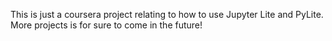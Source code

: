 This is just a coursera project relating to how to use Jupyter Lite and PyLite. More projects is for sure to come in the future!

